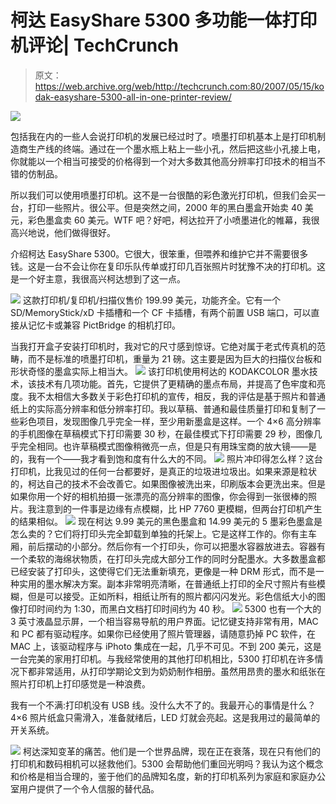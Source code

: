 # 柯达 EasyShare 5300 多功能一体打印机评论| TechCrunch

> 原文：<https://web.archive.org/web/http://techcrunch.com:80/2007/05/15/kodak-easyshare-5300-all-in-one-printer-review/>

![](img/fe92bde332bcc65f8537fc1348126881.png)

包括我在内的一些人会说打印机的发展已经过时了。喷墨打印机基本上是打印机制造商生产线的终端。通过在一个墨水瓶上粘上一些小孔，然后把这些小孔接上电，你就能以一个相当可接受的价格得到一个对大多数其他高分辨率打印技术的相当不错的仿制品。

所以我们可以使用喷墨打印机。这不是一台很酷的彩色激光打印机，但我们会买一台，打印一些照片。很公平。但是突然之间，2000 年的黑白墨盒开始卖 40 美元，彩色墨盒卖 60 美元。WTF 吧？好吧，柯达拉开了小喷墨进化的帷幕，我很高兴地说，他们做得很好。

介绍柯达 EasyShare 5300。它很大，很笨重，但喂养和维护它并不需要很多钱。这是一台不会让你在复印乐队传单或打印几百张照片时犹豫不决的打印机。这是一个好主意，我很高兴柯达想到了这一点。

![](img/5dc8564cea80fa21fb6f86de88f771d3.png)
这款打印机/复印机/扫描仪售价 199.99 美元，功能齐全。它有一个 SD/MemoryStick/xD 卡插槽和一个 CF 卡插槽，有两个前置 USB 端口，可以直接从记忆卡或兼容 PictBridge 的相机打印。

当我打开盒子安装打印机时，我对它的尺寸感到惊讶。它绝对属于老式传真机的范畴，而不是标准的喷墨打印机，重量为 21 磅。这主要是因为巨大的扫描仪台板和形状奇怪的墨盒实际上相当大。
![](img/239e2eb890963e39fcdc6385a7b23ef7.png)
该打印机使用柯达的 KODAKCOLOR 墨水技术，该技术有几项功能。首先，它提供了更精确的墨点布局，并提高了色牢度和亮度。我不太相信大多数关于彩色打印机的宣传，相反，我的评估是基于照片和普通纸上的实际高分辨率和低分辨率打印。我以草稿、普通和最佳质量打印和复制了一些彩色项目，发现图像几乎完全一样，至少用新墨盒是这样。一个 4×6 高分辨率的手机图像在草稿模式下打印需要 30 秒，在最佳模式下打印需要 29 秒，图像几乎完全相同。也许草稿模式图像稍微亮一点，但是只有用珠宝商的放大镜——是的，我有一个——我才看到饱和度有什么大的不同。
![](img/8dbb8dccc1b48da0eb0276117d3e50c8.png)
照片冲印得怎么样？这台打印机，比我见过的任何一台都要好，是真正的垃圾进垃圾出。如果来源是粒状的，柯达自己的技术不会改善它。如果图像被洗出来，印刷版本会更洗出来。但是如果你用一个好的相机拍摄一张漂亮的高分辨率的图像，你会得到一张很棒的照片。我注意到的一件事是边缘有点模糊，比 HP 7760 更模糊，但两台打印机产生的结果相似。
![](img/3759916eac5a9926c14ddc49d2b1b1bc.png)
现在柯达 9.99 美元的黑色墨盒和 14.99 美元的 5 墨彩色墨盒是怎么卖的？它们将打印头完全卸载到单独的托架上。它是这样工作的。你有主车厢，前后摆动的小部分。然后你有一个打印头，你可以把墨水容器放进去。容器有一个柔软的海绵状物质，在打印头完成大部分工作的同时分配墨水。大多数墨盒都已经安装了打印头，这使得它们无法重新填充，更像是一种 DRM 形式，而不是一种实用的墨水解决方案。副本非常明亮清晰，在普通纸上打印的全尺寸照片有些模糊，但是可以接受。正如所料，相纸让所有的照片都闪闪发光。彩色信纸大小的图像打印时间约为 1:30，而黑白文档打印时间约为 40 秒。
![](img/3ed4901b79ab6588b91c25547cd5c000.png)
5300 也有一个大的 3 英寸液晶显示屏，一个相当容易导航的用户界面。记忆键支持非常有用，MAC 和 PC 都有驱动程序。如果你已经使用了照片管理器，请随意扔掉 PC 软件，在 MAC 上，该驱动程序与 iPhoto 集成在一起，几乎不可见。不到 200 美元，这是一台完美的家用打印机。与我经常使用的其他打印机相比，5300 打印机在许多情况下都非常适用，从打印学期论文到为奶奶制作相册。虽然用昂贵的墨水和纸张在照片打印机上打印感觉是一种浪费。

我有一个不满:打印机没有 USB 线。没什么大不了的。我最开心的事情是什么？4×6 照片纸盒只需滑入，准备就绪后，LED 灯就会亮起。这是我用过的最简单的开关系统。

![](img/3599a150f9b1e60c12cb0f0f15607156.png)
柯达深知变革的痛苦。他们是一个世界品牌，现在正在衰落，现在只有他们的打印机和数码相机可以拯救他们。5300 会帮助他们重回光明吗？我认为这个概念和价格是相当合理的，鉴于他们的品牌知名度，新的打印机系列为家庭和家庭办公室用户提供了一个令人信服的替代品。